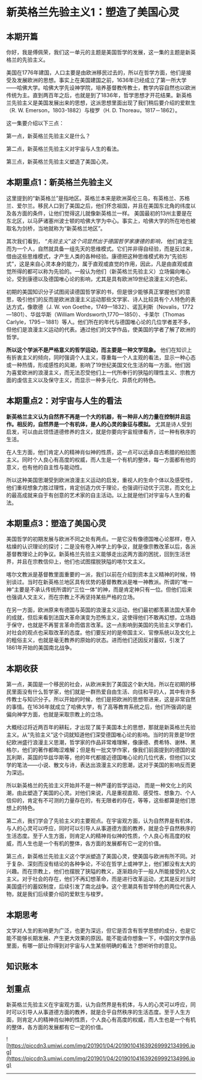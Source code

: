 # 新英格兰先验主义1：塑造了美国心灵

## 本期开篇

你好，我是傅佩荣，我们这一单元的主题是美国哲学的发展，这一集的主题是新英格兰的先验主义。

美国在1776年建国，人口主要是由欧洲移民过去的，所以在哲学方面，他们是接受及发展欧洲的思想。事实上在美国建国之前，1636年已经成立了第一所大学——哈佛大学。哈佛大学先设神学院，培养基督教传教士，教学内容自然也以欧洲传统为主。直到两百年之后，也就是到了1836年，哲学思想才开花结果。新英格兰先验主义是美国发展出来的思想，这派思想里面出现了我们稍后要介绍的爱默生（R. W. Emerson，1803-1882）与梭罗（H. D. Thoreau，1817－1862）。

这一集要介绍以下三点：

第一点，新英格兰先验主义是什么？

第二点，新英格兰先验主义对宇宙与人生的看法。

第三点，新英格兰先验主义塑造了美国心灵。

## 本期重点1：新英格兰先验主义

这里提到的“新英格兰”是指地区。英格兰本来是欧洲英伦三岛，有英格兰、苏格兰、爱尔兰。移民人口到了美国之后，他们怀念祖国，并且在美国东北角的纬度以及各方面的条件，让他们觉得这儿就像新英格兰一样。 美国最初的13州主要是在东北区，以马萨诸塞州波士顿的哈佛大学为中心。事实上，哈佛大学的所在地也被取名为剑桥，当地就称为“新英格兰地区”。

其次我们看到， *“先验主义”这个词显然出于德国哲学家康德的影响，* 他们肯定生而为一个人，自然就具备一组先天的思维模式。它们并非得自经验，而是反过来，借由这些思维模式，才产生人类的各种经验。康德把这种思维模式称为“先验形式”，这是来自心灵本身的能力，属于直观或直觉的作用，因此，凡是由直观或直觉所得的都可以称为先验的。一般认为他们（新英格兰先验主义）立场偏向唯心论，受到康德以及德国唯心论的影响，尤其是具有欧洲19世纪浪漫主义的色彩。

初期的美国知识分子试图阅读德国哲学家的书，但是很少能够真正掌握他们的意思，吸引他们的反而是欧洲浪漫主义运动那些文学家、诗人比较具有个人特色的表达方式，像歌德（J. W. von Goethe，1749—1832）、诺瓦利斯（Novalis，1772—1801）、华兹华斯（William Wordsworth,1770—1850）、卡莱尔（Thomas Carlyle，1795－1881）等人。他们所在的年代与德国唯心论的几位学者差不多，但他们是浪漫主义运动的代表。通过他们的文学作品，使美国的学者了解了欧洲的哲学。

 **所以这个学派不是严格意义的哲学运动，而主要是一种文学现象。** 他们在知识上有折衷主义的倾向，同时强调个人主义，尊重每一个人主观的看法，显示一种心态或一种热情，形成感性的风潮，影响了19世纪美国文化生活的每一方面。他们因为喜爱欧洲的浪漫主义，而无法忍受他们上一代所奉行的狭隘的理性主义、宗教方面的虔信主义以及保守主义，而显示一种多元化、异质化的特色。

## 本期重点2：对宇宙与人生的看法

 **新英格兰主义认为自然界不再是一个大的机器，有一种非人的力量在控制并且运作。相反的，自然界是一个有机体，是人的心灵的象征与模拟。** 尤其是诗人受到启发，可以由此领悟道德修养的含义，就是你要向宇宙规律看齐，过一种有秩序的生活。

在人生方面，他们肯定人的精神肖似神的性质，这一点可以远承自古希腊的柏拉图主义。同时个人良心有高度的权威，而人生是一个有机的整体，每一方面都有他的意义，也有他的自主性与能动性。

所以这种美国思潮受到欧洲浪漫主义运动的启发，重视人的生命个体以及感受性，他们重视想象力胜过理性，肯定创造力优于理论，也强调行动优于沉思，而文化上的最高成就来自于有创意的艺术家的自主活动。以上就是他们对宇宙与人生的看法。

## 本期重点3：塑造了美国心灵

美国哲学的初期发展与欧洲不同之处有两点。一是它没有像德国唯心论那样，卷入枯燥的认识理论的探讨；二是没有卷入神学上的争议，就是像宗教改革以后，各派基督教理论上的争议。新英格兰先验主义能够走出这两方面的困扰，回到生活世界，并且在宗教信仰上，他们也试图摆脱狭隘的喀尔文主义。

喀尔文教派是基督教里面重要的一派，我们以前在介绍到资本主义精神的时候，特别谈过。当时在新英格兰地区具有优势的基督教教派是唯一神教派。所谓的“唯一神”主要是不承认传统所谓的“三位一体”的神，而是肯定神只有一位。但他们后来也强调人文主义，而在宗教上不再坚持某些严格的立场。

在另一方面，欧洲原来有德国与英国的浪漫主义运动，他们最初都羡慕法国大革命的成就，但后来看到法国大革命演变为恐怖主义，这使得他们不敢再幻想，立场趋于保守，也就是不再誓言革命而倡言改革。这一点影响到美国的先验主义学者们，对社会的观点也采取改革的态度。他们要反对的是帝国主义、官僚系统以及文化上的粗俗主义，也就是毫无教养的原始的状态。进而他们还因反对蓄奴，引发了1861年开始的美国南北战争。

## 本期收获

第一点，美国是一个移民的社会，从欧洲来到了美国这个新大陆，所以在初期的移民里面没有什么哲学家，他们就是一群热爱自由生活、向往和平的人，其中有许多传教士与知识分子。所以开始的时候，他们是把欧洲的思想带进来，这是非常自然的事情。在1636年就成立了哈佛大学，有了高等教育系统之后，他们所强调的是偏向神学方面，也就是采取宗教上的立场。

大概经过将近两百年的耕耘，才出现了属于美国本土的思想，那就是新英格兰先验主义。从“先验主义”这个词就知道他们深受德国唯心论的影响。当时的背景是19世纪欧洲盛行浪漫主义思潮，哲学家的作品非常难理解，像康德、费希特、谢林、黑格尔，他们的著作都晦涩难解；但是有一批文学作家，像我们前面提到的德国的诺瓦利斯，英国的华兹华斯等，他的年代都接近德国唯心论的几位代表，但他们以文学的笔法——小说、散文与诗，表达出浪漫主义的思潮，这对于美国的影响反而更为深远。

所以新英格兰的先验主义开始并不是一种严谨的哲学运动， 而是一种文化上的风潮，由此塑造了美国的心灵。对他们来说，凡是重视直观、感受性、想象力、个人信仰的，肯定有不可测的力量存在的，有无限者的存在，等等，这些都算是他们思想上的特色。

第二点，我们学会了先验主义的主要观点。在宇宙观方面，认为自然界是有机体，与人的心灵可以呼应，同时可以引导人从事道德方面的教养，就是合乎自然秩序的生活态度。至于人生方面，则肯定人的精神肖似神的性质，个人良心有高度的权威，而人生也是一个有机的整体，各方面的发展都有它一定的价值。

第三点，新英格兰先验主义这个学派塑造了美国心灵，使美国与欧洲有所不同。对于复杂、深刻而没有结论的各种争论，不论在哲学上或神学上，他们都没有太大的兴趣。而在宗教上，他们也摆脱了狭隘的教义，逐渐趋向于一般人所能接受的人文主义。对于社会的存在，他们不再幻想革命，而是进行改革运动，尤其是反对当时美国盛行的蓄奴制度，后续引发了南北战争。这个思潮具有哲学特色的两位代表人物，就是我们后续要介绍的爱默生与梭罗。

## 本期思考

文学对人生的影响更为广泛，也更为深远，但它是否含有哲学思想的成分，也是它能不能够长期发展、产生更大效果的原因。能不能请你想象一下，中国的文学作品里面，有哪一部让你得到对宇宙与人生某些明确的看法？想听听你的意见。

## 知识账本

## 划重点

新英格兰先验主义在宇宙观方面，认为自然界是有机体，与人的心灵可以呼应，同时可以引导人从事道德方面的教养，就是合乎自然秩序的生活态度。至于人生方面，则肯定人的精神肖似神的性质，个人良心有高度的权威，而人生也是一个有机的整体，各方面的发展都有它一定的价值。

![https://piccdn3.umiwi.com/img/201901/04/201901041639269992134996.jpg](https://piccdn3.umiwi.com/img/201901/04/201901041639269992134996.jpg)

---
